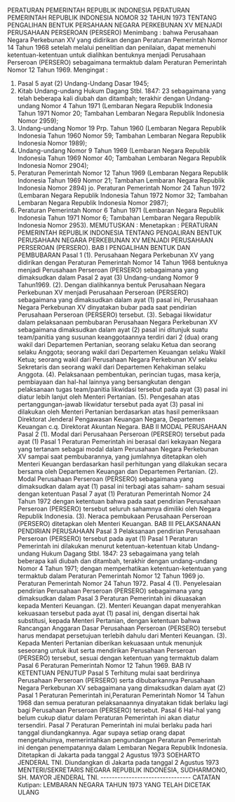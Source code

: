  PERATURAN PEMERINTAH REPUBLIK INDONESIA PERATURAN PEMERINTAH REPUBLIK INDONESIA NOMOR 32 TAHUN 1973 TENTANG PENGALIHAN BENTUK PERSAHAAN NEGARA PERKEBUNAN XV MENJADI PERUSAHAAN PERSEROAN (PERSERO)
Menimbang :
 bahwa Perusahaan Negara Perkebunan XV yang didirikan dengan Peraturan Pemerintah Nomor 14 Tahun 1968 setelah melalui penelitian dan penilaian, dapat memenuhi ketentuan-ketentuan untuk dialihkan bentuknya menjadi Perusahaan Perseroan (PERSERO) sebagaimana termaktub dalam Peraturan Pemerintah Nomor 12 Tahun 1969.
Mengingat :

1. Pasal 5 ayat (2) Undang-Undang Dasar 1945;
2. Kitab Undang-undang Hukum Dagang Stbl. 1847: 23 sebagaimana yang telah beberapa kali diubah dan ditambah; terakhir dengan Undang-undang Nomor 4 Tahun 1971 (Lembaran Negara Republik Indonesia Tahun 1971 Nomor 20; Tambahan Lembaran Negara Republik Indonesia Nomor 2959);
3. Undang-undang Nomor 19 Prp. Tahun 1960 (Lembaran Negara Republik Indonesia Tahun 1960 Nomor 59; Tambahan Lembaran Negara Republik Indonesia Nomor 1989);
4. Undang-undang Nomor 9 Tahun 1969 (Lembaran Negara Republik Indonesia Tahun 1969 Nomor 40; Tambahan Lembaran Negara Republik Indonesia Nomor 2904);
5. Peraturan Pemerintah Nomor 12 Tahun 1969 (Lembaran Negara Republik Indonesia Tahun 1969 Nomor 21; Tambahan Lembaran Negara Republik Indonesia Nomor 2894) jo. Peraturan Pemerintah Nomor 24 Tahun 1972 (Lembaran Negara Republik Indonesia Tahun 1972 Nomor 32; Tambahan Lembaran Negara Republik Indonesia Nomor 2987);
6. Peraturan Pemerintah Nomor 6 Tahun 1971 (Lembaran Negara Republik Indonesia Tahun 1971 Nomor 6; Tambahan Lembaran Negara Republik Indonesia Nomor 2953).
MEMUTUSKAN :
 Menetapkan : PERATURAN PEMERINTAH REPUBLIK INDONESIA TENTANG PENGALIRAN BENTUK PERUSAHAAN NEGARA PERKEBUNAN XV MENJADI PERUSAHAAN PERSEROAN (PERSERO).
BAB I PENGALIHAN BENTUK DAN PEMBUBARAN
Pasal 1
(1). Perusahaan Negara Perkebunan XV yang didirikan dengan Peraturan Pemerintah Nomor 14 Tahun 1968 bentuknya menjadi Perusahaan Perseroan (PERSERO) sebagaimana yang dimaksudkan dalam Pasal 2 ayat (3) Undang-undang Nomor 9 Tahun1969.
(2). Dengan dialihkannya bentuk Perusahaan Negara Perkebunan XV menjadi Perusahaan Perseroan (PERSERO) sebagaimana yang dimaksudkan dalam ayat (1) pasal ini, Perusahaan Negara Perkebunan XV dinyatakan bubar pada saat pendirian Perusahaan Perseroan (PERSERO) tersebut.
(3). Sebagai likwidatur dalam pelaksanaan pembubaran Perusahaan Negara Perkebunan XV sebagaimana dimaksudkan dalam ayat (2) pasal ini ditunjuk suatu team/panitia yang susunan keanggotaannya terdiri dari 2 (dua) orang wakil dari Departemen Pertanian, seorang selaku Ketua dan seorang selaku Anggota; seorang wakil dari Departemen Keuangan selaku Wakil Ketua; seorang wakil dari Perusahaan Negara Perkebunan XV selaku Sekretaris dan seorang wakil dari Departemen Kehakiman selaku Anggota.
(4). Pelaksanaan pembentukan, perincian tugas, masa kerja, pembiayaan dan hal-hal lainnya yang bersangkutan dengan pelaksanaan tugas team/panitia likwidasi tersebut pada ayat (3) pasal ini diatur lebih lanjut oleh Menteri Pertanian.
(5). Pengesahan atas pertanggungan-jawab likwidatur tersebut pada ayat (3) pasal ini dilakukan oleh Menteri Pertanian berdasarkan atas hasil pemeriksaan Direktorat Jenderal Pengawasan Keuangan Negara, Departemen Keuangan c.q. Direktorat Akuntan Negara.
BAB II MODAL PERUSAHAAN
Pasal 2
(1). Modal dari Perusahaan Perseroan (PERSERO) tersebut pada ayat (1) Pasal 1 Peraturan Pemerintah ini berasal dari kekayaan Negara yang tertanam sebagai modal dalam Perusahaan Negara Perkebunan XV sampai saat pembubarannya, yang jumlahnya ditetapkan oleh Menteri Keuangan berdasarkan hasil perhitungan yang dilakukan secara bersama oleh Departemen Keuangan dan Departemen Pertanian.
(2). Modal Perusahaan Perseroan (PERSERO) sebagaimana yang dimaksudkan dalam ayat (1) pasal ini terbagi atas saham- saham sesuai dengan ketentuan Pasal 7 ayat (1) Peraturan Pemerintah Nomor 24 Tahun 1972 dengan ketentuan bahwa pada saat pendirian Perusahaan Perseroan (PERSERO) tersebut seluruh sahamnya dimiliki oleh Negara Republik Indonesia.
(3). Neraca pembukaan Perusahaan Perseroan (PERSERO) ditetapkan oleh Menteri Keuangan.
BAB III PELAKSANAAN PENDIRIAN PERUSAHAAN
Pasal 3
Pelaksanaan pendirian Perusahaan Perseroan (PERSERO) tersebut pada ayat (1) Pasal 1 Peraturan Pemerintah ini dilakukan menurut ketentuan-ketentuan kitab Undang-undang Hukum Dagang Stbl. 1847: 23 sebagaimana yang telah beberapa kali diubah dan ditambah, terakhir dengan undang-undang Nomor 4 Tahun 1971; dengan memperhatikan ketentuan-ketentuan yang termaktub dalam Peraturan Pemerintah Nomor 12 Tahun 1969 jo. Peraturan Pemerintah Nomor 24 Tahun 1972.
Pasal 4
(1). Penyelesaian pendirian Perusahaan Perseroan (PERSERO) sebagaimana yang dimaksudkan dalam Pasal 3 Peraturan Pemerintah ini dikuasakan kepada Menteri Keuangan.
(2). Menteri Keuangan dapat menyerahkan kekuasaan tersebut pada ayat (1) pasal ini, dengan disertai hak substitusi, kepada Menteri Pertanian, dengan ketentuan bahwa Rancangan Anggaran Dasar Perusahaan Perseroan (PERSERO) tersebut harus mendapat persetujuan terlebih dahulu dari Menteri Keuangan.
(3). Kepada Menteri Pertanian diberikan kekuasaan untuk menunjuk seseorang untuk ikut serta mendirikan Perusahaan Perseroan (PERSERO) tersebut, sesuai dengan ketentuan yang termaktub dalam Pasal 6 Peraturan Pemerintah Nomor 12 Tahun 1969.
BAB IV KETENTUAN PENUTUP
Pasal 5
Terhitung mulai saat berdirinya Perusahaan Perseroan (PERSERO) serta dibubarkannya Perusahaan Negara Perkebunan XV sebagaimana yang dimaksudkan dalam ayat (2) Pasal 1 Peraturan Pemerintah ini,Peraturan Pemerintah Nomor 14 Tahun 1968 dan semua peraturan pelaksanaannya dinyatakan tidak berlaku lagi bagi Perusahaan Perseroan (PERSERO) tersebut.
Pasal 6
Hal-hal yang belum cukup diatur dalam Peraturan Pemerintah ini akan diatur tersendiri.
Pasal 7
Peraturan Pemerintah ini mulai berlaku pada hari tanggal diundangkannya. Agar supaya setiap orang dapat mengetahuinya, memerintahkan pengundangan Peraturan Pemerintah ini dengan penempatannya dalam Lembaran Negara Republik Indonesia. Ditetapkan di Jakarta pada tanggal 2 Agustus 1973 SOEHARTO JENDERAL TNI. Diundangkan di Jakarta pada tanggal 2 Agustus 1973 MENTERI/SEKRETARIS NEGARA REPUBLIK INDONESIA, SUDHARMONO, SH. MAYOR JENDERAL TNI. -------------------------------- CATATAN Kutipan: LEMBARAN NEGARA TAHUN 1973 YANG TELAH DICETAK ULANG